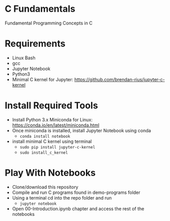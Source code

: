 # C Fundamentals

Fundamental Programming Concepts in C

# Requirements

-   Linux Bash
-   gcc
-   Jupyter Notebook
-   Python3
-   Minimal C kernel for Jupyter: https://github.com/brendan-rius/jupyter-c-kernel

# Install Required Tools

-   Install Python 3.x Miniconda for Linux: https://conda.io/en/latest/miniconda.html
-   Once miniconda is installed, install Jupyter Notebook using conda
    -   `conda install notebook`
-   install minimal C kernel using terminal
    -   `sudo pip install jupyter-c-kernel`
    -   `sudo install_c_kernel`

# Play With Notebooks

-   Clone/download this repository
-   Compile and run C programs found in demo-programs folder
-   Using a terminal cd into the repo folder and run
    -   `jupyter notebook`
-   Open 00-Introduction.ipynb chapter and access the rest of the notebooks
